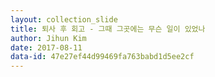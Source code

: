 ```yaml
---
layout: collection_slide
title: 퇴사 후 회고 - 그때 그곳에는 무슨 일이 있었나
author: Jihun Kim
date: 2017-08-11
data-id: 47e27ef44d99469fa763babd1d5ee2cf
---
```

